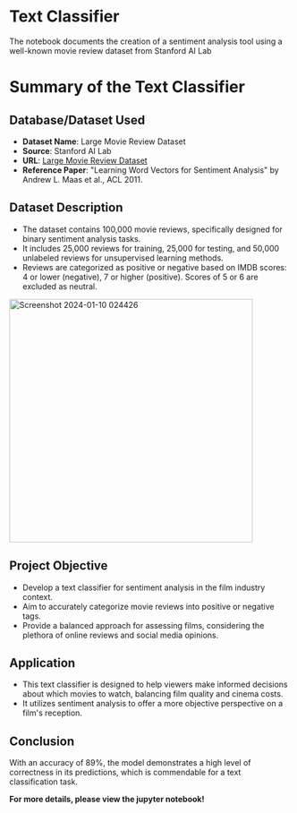# Text Classifier 
The notebook documents the creation of a sentiment analysis tool using a well-known movie review dataset from Stanford AI Lab

# Summary of the Text Classifier

## Database/Dataset Used
- **Dataset Name**: Large Movie Review Dataset
- **Source**: Stanford AI Lab
- **URL**: [Large Movie Review Dataset](https://ai.stanford.edu/~amaas/data/sentiment/)
- **Reference Paper**: "Learning Word Vectors for Sentiment Analysis" by Andrew L. Maas et al., ACL 2011.

## Dataset Description
- The dataset contains 100,000 movie reviews, specifically designed for binary sentiment analysis tasks.
- It includes 25,000 reviews for training, 25,000 for testing, and 50,000 unlabeled reviews for unsupervised learning methods.
- Reviews are categorized as positive or negative based on IMDB scores: 4 or lower (negative), 7 or higher (positive). Scores of 5 or 6 are excluded as neutral.

<img width="435" alt="Screenshot 2024-01-10 024426" src="https://github.com/joseortega9988/Text-Classifier-/assets/77720475/e80d2747-4fa9-43fe-a8a0-74fda17ccd24">

## Project Objective
- Develop a text classifier for sentiment analysis in the film industry context.
- Aim to accurately categorize movie reviews into positive or negative tags.
- Provide a balanced approach for assessing films, considering the plethora of online reviews and social media opinions.

## Application
- This text classifier is designed to help viewers make informed decisions about which movies to watch, balancing film quality and cinema costs.
- It utilizes sentiment analysis to offer a more objective perspective on a film's reception.

## Conclusion 
With an accuracy of 89%, the model demonstrates a high level of correctness in its predictions, which is commendable for a text classification task. 

**For more details, please view the jupyter notebook!**
